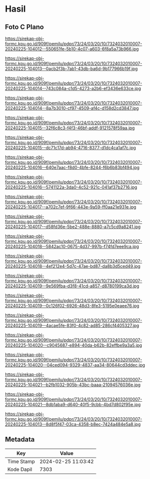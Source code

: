 # Hasil

## Foto C Plano

https://sirekap-obj-formc.kpu.go.id/909f/pemilu/pdpr/73/24/03/20/10/7324032010007-20240225-104012--550651fe-5b10-4c07-a603-6f8a5a73b966.jpg

https://sirekap-obj-formc.kpu.go.id/909f/pemilu/pdpr/73/24/03/20/10/7324032010007-20240225-104013--0acb2f3b-7ab1-43db-ba6d-9b177966b19f.jpg

https://sirekap-obj-formc.kpu.go.id/909f/pemilu/pdpr/73/24/03/20/10/7324032010007-20240225-104014--743c084a-c1d5-4273-a2b6-ef3436e633ce.jpg

https://sirekap-obj-formc.kpu.go.id/909f/pemilu/pdpr/73/24/03/20/10/7324032010007-20240225-104014--8a7b3010-cf97-4509-af4c-d158d2cd3847.jpg

https://sirekap-obj-formc.kpu.go.id/909f/pemilu/pdpr/73/24/03/20/10/7324032010007-20240225-104015--32f6c8c3-f4f3-46bf-addf-9121578f59aa.jpg

https://sirekap-obj-formc.kpu.go.id/909f/pemilu/pdpr/73/24/03/20/10/7324032010007-20240225-104015--dc71c17d-ab94-4716-8377-d1dc4ca1af7c.jpg

https://sirekap-obj-formc.kpu.go.id/909f/pemilu/pdpr/73/24/03/20/10/7324032010007-20240225-104016--640e7aac-f8d0-4bfe-8244-f6b6b83bf494.jpg

https://sirekap-obj-formc.kpu.go.id/909f/pemilu/pdpr/73/24/03/20/10/7324032010007-20240225-104016--5741122a-3da0-4c52-921c-041af37b2716.jpg

https://sirekap-obj-formc.kpu.go.id/909f/pemilu/pdpr/73/24/03/20/10/7324032010007-20240225-104017--a702c7ef-9f66-443e-9a59-ff0aa21e931e.jpg

https://sirekap-obj-formc.kpu.go.id/909f/pemilu/pdpr/73/24/03/20/10/7324032010007-20240225-104017--d58fd36e-5be2-488e-8880-a7c5cd9a8241.jpg

https://sirekap-obj-formc.kpu.go.id/909f/pemilu/pdpr/73/24/03/20/10/7324032010007-20240225-104018--5842ac10-0675-4d37-997b-f74fd7eee9ca.jpg

https://sirekap-obj-formc.kpu.go.id/909f/pemilu/pdpr/73/24/03/20/10/7324032010007-20240225-104018--4ef212e4-5d7c-47ae-bd87-da8b3d5ced49.jpg

https://sirekap-obj-formc.kpu.go.id/909f/pemilu/pdpr/73/24/03/20/10/7324032010007-20240225-104019--9e569fba-d3f8-41cd-a857-d8780199ca3d.jpg

https://sirekap-obj-formc.kpu.go.id/909f/pemilu/pdpr/73/24/03/20/10/7324032010007-20240225-104019--0c126f02-6926-48d3-8fe3-5195e0eaee76.jpg

https://sirekap-obj-formc.kpu.go.id/909f/pemilu/pdpr/73/24/03/20/10/7324032010007-20240225-104019--4acae5fe-83f0-4c82-ad85-286cf4405327.jpg

https://sirekap-obj-formc.kpu.go.id/909f/pemilu/pdpr/73/24/03/20/10/7324032010007-20240225-104020--c9045687-e894-40da-b62b-82effbe9a3a5.jpg

https://sirekap-obj-formc.kpu.go.id/909f/pemilu/pdpr/73/24/03/20/10/7324032010007-20240225-104020--04ced094-9329-4837-aa34-80644cd3ddec.jpg

https://sirekap-obj-formc.kpu.go.id/909f/pemilu/pdpr/73/24/03/20/10/7324032010007-20240225-104021--b2fb1032-905b-43bc-baaa-21094576036e.jpg

https://sirekap-obj-formc.kpu.go.id/909f/pemilu/pdpr/73/24/03/20/10/7324032010007-20240225-104021--8db1aba9-d640-40f5-9cbb-4bd7d802f95e.jpg

https://sirekap-obj-formc.kpu.go.id/909f/pemilu/pdpr/73/24/03/20/10/7324032010007-20240225-104013--8d8f5f47-03ca-4358-b8ec-7424a484e5a8.jpg


## Metadata

| Key        | Value               |
| ---------- | ------------------- |
| Time Stamp | 2024-02-25 11:03:42 |
| Kode Dapil | 7303                |



